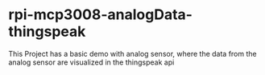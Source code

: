 # rpi-mcp3008-analogData-thingspeak
This Project has a basic demo with analog sensor, where the data from the analog sensor are visualized in the thingspeak api
